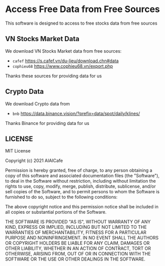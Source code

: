 # Access Free Data from Free Sources

This software is designed to access to free stocks data from free sources

## VN Stocks Market Data

We download VN Stocks Market data from free sources:

* `cafef` https://s.cafef.vn/du-lieu/download.chn#data
* `cophieu68` https://www.cophieu68.vn/export.php

Thanks these sources for providing data for us

## Crypto Data

We download Crypto data from

* `bnb` https://data.binance.vision/?prefix=data/spot/daily/klines/

Thanks Binance for providing data for us

## LICENSE

MIT License

Copyright (c) 2021 AIAICafe

Permission is hereby granted, free of charge, to any person obtaining a copy
of this software and associated documentation files (the "Software"), to deal
in the Software without restriction, including without limitation the rights
to use, copy, modify, merge, publish, distribute, sublicense, and/or sell
copies of the Software, and to permit persons to whom the Software is
furnished to do so, subject to the following conditions:

The above copyright notice and this permission notice shall be included in all
copies or substantial portions of the Software.

THE SOFTWARE IS PROVIDED "AS IS", WITHOUT WARRANTY OF ANY KIND, EXPRESS OR
IMPLIED, INCLUDING BUT NOT LIMITED TO THE WARRANTIES OF MERCHANTABILITY,
FITNESS FOR A PARTICULAR PURPOSE AND NONINFRINGEMENT. IN NO EVENT SHALL THE
AUTHORS OR COPYRIGHT HOLDERS BE LIABLE FOR ANY CLAIM, DAMAGES OR OTHER
LIABILITY, WHETHER IN AN ACTION OF CONTRACT, TORT OR OTHERWISE, ARISING FROM,
OUT OF OR IN CONNECTION WITH THE SOFTWARE OR THE USE OR OTHER DEALINGS IN THE
SOFTWARE.
